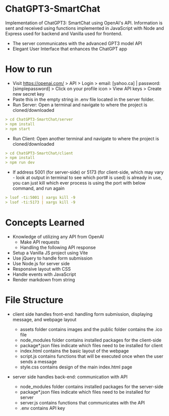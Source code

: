 # ChatGPT3-SmartChat
Implementation of ChatGPT3: SmartChat using OpenAI's API. Information is sent and received using functions implemented in JavaScript with Node and Express used for backend and Vanilla used for frontend.

- The server communicates with the advanced GPT3 model API
- Elegant User Interface that enhances the ChatGPT app

# How to run
- Visit https://openai.com/ > API > Login > email: [yahoo.ca] | password: [simplepassword] > Click on your profile icon > View API keys > Create new secret key <br />
- Paste this in the empty string in .env file located in the server folder. <br />
- Run Server: Open a terminal and navigate to where the project is cloned/downloaded
```md
> cd ChatGPT3-SmartChat/server
> npm install
> npm start
```
- Run Client: Open another terminal and navigate to where the project is cloned/downloaded
```md
> cd ChatGPT3-SmartChat/client
> npm install
> npm run dev
```
- If address 5001 (for server-side) or 5173 (for client-side, which may vary - look at output in terminal to see which port# is used) is already in use, you can just kill which ever process is using the port with below command, and run again
```md
> lsof -ti:5001 | xargs kill -9
> lsof -ti:5173 | xargs kill -9
```

# Concepts Learned
- Knowledge of utilizing any API from OpenAI
  - Make API requests
  - Handling the following API response
- Setup a Vanilla JS project using Vite
- Use jQuery to handle form submission
- Use Node.js for server side
- Responsive layout with CSS
- Handle events with JavaScript
- Render markdown from string

# File Structure
- client side handles front-end: handling form submission, displaying message, and webpage layout
  - assets folder contains images and the public folder contains the .ico file
  - node_modules folder contains installed packages for the client-side
  - package*.json files indicate which files need to be installed for client
  - index.html contains the basic layout of the webpage
  - script.js contains functions that will be executed once when the user sends a message 
  - style.css contains design of the main index.html page
  
- server side handles back-end: communication with API
  - node_modules folder contains installed packages for the server-side
  - package*.json files indicate which files need to be installed for server
  - server.js contains functions that communicates with the API
  - .env contains API key
